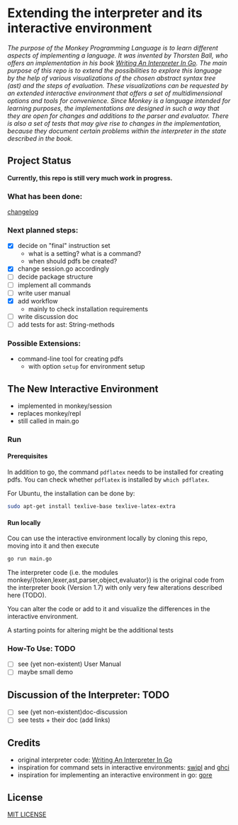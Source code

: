 # Extending the interpreter and its interactive environment

_The purpose of the Monkey Programming Language is to learn different aspects of implementing a language. It was invented by Thorsten Ball, who offers an implementation in his book [Writing An Interpreter In Go](https://interpreterbook.com/).
The main purpose of this repo is to extend the possibilities to explore this language by the help of various visualizations of the chosen abstract syntax tree (ast) and the steps of evaluation. These visualizations can be requested by an extended interactive environment that offers a set of multidimensional options and tools for convenience.
Since Monkey is a language intended for learning purposes, the implementations are designed in such a way that they are open for changes and additions to the parser and evaluator. There is also a set of tests that may give rise to changes in the implementation, because they document certain problems within the interpreter in the state described in the book._

## Project Status

**Currently, this repo is still very much work in progress.**

### What has been done: 
[changelog](changelog.md)

### Next planned steps:

- [X] decide on "final" instruction set
  - what is a setting? what is a command?
  - when should pdfs be created?
- [X] change session.go accordingly
- [ ] decide package structure
- [ ] implement all commands
- [ ] write user manual
- [X] add workflow 
    - mainly to check installation requirements
- [ ] write discussion doc 
- [ ] add tests for ast: String-methods

### Possible Extensions:

- command-line tool for creating pdfs 
  - with option `setup` for environment setup

## The New Interactive Environment

- implemented in monkey/session
- replaces monkey/repl
- still called in main.go

### Run

#### Prerequisites

In addition to go,  the command `pdflatex` needs to be installed for creating pdfs. 
You can check whether `pdflatex` is installed by `which pdflatex`.


For Ubuntu, the installation can be done by:

```sh
sudo apt-get install texlive-base texlive-latex-extra
```


#### Run locally

Cou can use the interactive environment locally by cloning this repo, moving into it and then execute

```sh
go run main.go
```

The interpreter code (i.e. the modules monkey/{token,lexer,ast,parser,object,evaluator}) is the original code from the interpreter book (Version 1.7) with only very few alterations described here (TODO).

You can alter the code or add to it and visualize the differences in the interactive environment.

A starting points for altering might be the additional tests

### How-To Use: TODO 

- [ ] see (yet non-existent) User Manual
- [ ] maybe small demo

## Discussion of the Interpreter: TODO 
- [ ] see (yet non-existent)doc-discussion
- [ ] see tests + their doc (add links)

## Credits 
- original interpreter code: [Writing An Interpreter In Go](https://interpreterbook.com/)
- inspiration for command sets in interactive environments: 
 [swipl](https://www.swi-prolog.org/) and
 [ghci](https://downloads.haskell.org/~ghc/latest/docs/html/users_guide/ghci.html#ghci-commands) 
- inspiration for implementing an interactive environment in go: [gore](https://github.com/motemen/gore) 

## License

[MIT LICENSE](LICENSE)

